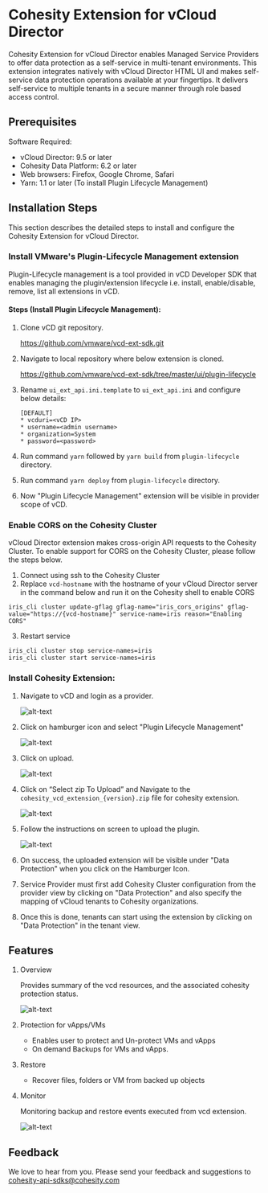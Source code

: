 # Cohesity Extension for vCloud Director

Cohesity Extension for vCloud Director enables Managed Service Providers to offer data protection as a self-service in multi-tenant environments. This extension integrates natively with vCloud Director HTML UI and makes self-service data protection operations available at your fingertips. It delivers self-service to multiple tenants in a secure manner through role based access control.

## Prerequisites

Software Required:

* vCloud Director: 9.5 or later
* Cohesity Data Platform: 6.2 or later
* Web browsers: Firefox, Google Chrome, Safari
* Yarn: 1.1 or later (To install Plugin Lifecycle Management)

## Installation Steps

This section describes the detailed steps to install and configure the Cohesity Extension for vCloud Director.

### Install VMware's Plugin-Lifecycle Management extension

Plugin-Lifecycle management is a tool provided in vCD Developer SDK that enables managing the plugin/extension lifecycle i.e. install, enable/disable, remove, list all extensions in vCD.

#### Steps (Install Plugin Lifecycle Management):

1) Clone vCD git repository. 

    https://github.com/vmware/vcd-ext-sdk.git

2) Navigate to local repository where below extension is cloned.

    https://github.com/vmware/vcd-ext-sdk/tree/master/ui/plugin-lifecycle

3) Rename `ui_ext_api.ini.template` to `ui_ext_api.ini` and configure below details:

    ```
    [DEFAULT]
    * vcduri=<vCD IP>
    * username=<admin username>
    * organization=System
    * password=<password>
    ```

4) Run command `yarn` followed by `yarn build` from `plugin-lifecycle` directory.

5) Run command `yarn deploy` from `plugin-lifecycle` directory.

6) Now "Plugin Lifecycle Management" extension will be visible in provider scope of vCD.


### Enable CORS on the Cohesity Cluster
vCloud Director extension makes cross-origin API requests to the Cohesity Cluster.
To enable support for CORS on the Cohesity Cluster, please follow the steps below.

1) Connect using ssh to the Cohesity Cluster
2) Replace `vcd-hostname` with the hostname of your vCloud Director server in the command below and run it on the Cohesity shell to enable CORS
```
iris_cli cluster update-gflag gflag-name="iris_cors_origins" gflag-value="https://{vcd-hostname}" service-name=iris reason="Enabling CORS"
```
3) Restart service
```
iris_cli cluster stop service-names=iris
iris_cli cluster start service-names=iris
```

### Install Cohesity Extension:

1) Navigate to vCD and login as a provider.
	
    ![alt-text](/documentation/images/image5.png)

2) Click on hamburger icon and select "Plugin Lifecycle Management"

    ![alt-text](/documentation/images/image6.png)

3) Click on upload.

    ![alt-text](/documentation/images/image7.png)

4) Click on “Select zip To Upload” and Navigate to the `cohesity_vcd_extension_{version}.zip` file for cohesity extension.

    ![alt-text](/documentation/images/image8.png)

5) Follow the instructions on screen to upload the plugin.

    ![alt-text](/documentation/images/image9.png)

6) On success, the uploaded extension will be visible under "Data Protection" when you click on the Hamburger Icon.

7) Service Provider must first add Cohesity Cluster configuration from the provider view by clicking on "Data Protection" and also specify the mapping of vCloud tenants to Cohesity organizations.

8) Once this is done, tenants can start using the extension by clicking on "Data Protection" in the tenant view.


## Features

1) Overview

    Provides summary of the vcd resources, and the associated cohesity protection status. 

    ![alt-text](/documentation/images/image10.png)

2) Protection for vApps/VMs
    * Enables user to protect and Un-protect VMs and vApps
    * On demand Backups for VMs and vApps.

3) Restore
    * Recover files, folders or VM from backed up objects

4) Monitor

    Monitoring backup and restore events executed from vcd extension.

    ![alt-text](/documentation/images/image15.png)


## Feedback
We love to hear from you. Please send your feedback and suggestions to cohesity-api-sdks@cohesity.com
